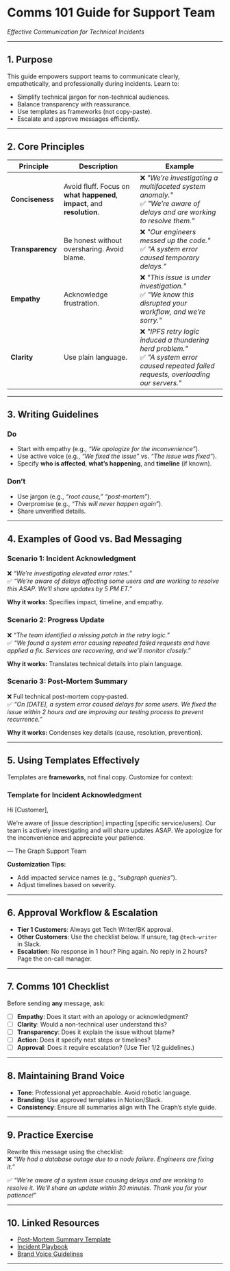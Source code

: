 # Comms 101 Guide for Support Team

_Effective Communication for Technical Incidents_

---

## 1. Purpose

This guide empowers support teams to communicate clearly, empathetically, and professionally during incidents. Learn to:

- Simplify technical jargon for non-technical audiences.
- Balance transparency with reassurance.
- Use templates as frameworks (not copy-paste).
- Escalate and approve messages efficiently.

---

## 2. Core Principles

| Principle        | Description                                                              | Example                                                                                                                                       |
| ---------------- | ------------------------------------------------------------------------ | --------------------------------------------------------------------------------------------------------------------------------------------- |
| **Conciseness**  | Avoid fluff. Focus on **what happened**, **impact**, and **resolution**. | ❌ _"We’re investigating a multifaceted system anomaly."_<br>✅ _"We’re aware of delays and are working to resolve them."_                    |
| **Transparency** | Be honest without oversharing. Avoid blame.                              | ❌ _"Our engineers messed up the code."_<br>✅ _"A system error caused temporary delays."_                                                    |
| **Empathy**      | Acknowledge frustration.                                                 | ❌ _"This issue is under investigation."_<br>✅ _"We know this disrupted your workflow, and we’re sorry."_                                    |
| **Clarity**      | Use plain language.                                                      | ❌ _"IPFS retry logic induced a thundering herd problem."_<br>✅ _"A system error caused repeated failed requests, overloading our servers."_ |

---

## 3. Writing Guidelines

### Do

- Start with empathy (e.g., _“We apologize for the inconvenience”_).
- Use active voice (e.g., _“We fixed the issue”_ vs. _“The issue was fixed”_).
- Specify **who is affected**, **what’s happening**, and **timeline** (if known).

### Don’t

- Use jargon (e.g., _“root cause,” “post-mortem”_).
- Overpromise (e.g., _“This will never happen again”_).
- Share unverified details.

---

## 4. Examples of Good vs. Bad Messaging

### Scenario 1: Incident Acknowledgment

❌ _“We’re investigating elevated error rates.”_  
✅ _“We’re aware of delays affecting some users and are working to resolve this ASAP. We’ll share updates by 5 PM ET.”_

**Why it works:** Specifies impact, timeline, and empathy.

### Scenario 2: Progress Update

❌ _“The team identified a missing patch in the retry logic.”_  
✅ _“We found a system error causing repeated failed requests and have applied a fix. Services are recovering, and we’ll monitor closely.”_

**Why it works:** Translates technical details into plain language.

### Scenario 3: Post-Mortem Summary

❌ Full technical post-mortem copy-pasted.  
✅ _“On [DATE], a system error caused delays for some users. We fixed the issue within 2 hours and are improving our testing process to prevent recurrence.”_

**Why it works:** Condenses key details (cause, resolution, prevention).

---

## 5. Using Templates Effectively

Templates are **frameworks**, not final copy. Customize for context:

### Template for Incident Acknowledgment

Hi [Customer],

We’re aware of [issue description] impacting [specific service/users]. Our team is actively investigating and will share updates ASAP. We apologize for the inconvenience and appreciate your patience.

— The Graph Support Team

**Customization Tips:**

- Add impacted service names (e.g., _“subgraph queries”_).
- Adjust timelines based on severity.

---

## 6. Approval Workflow & Escalation

- **Tier 1 Customers**: Always get Tech Writer/BK approval.
- **Other Customers**: Use the checklist below. If unsure, tag `@tech-writer` in Slack.
- **Escalation**: No response in 1 hour? Ping again. No reply in 2 hours? Page the on-call manager.

---

## 7. Comms 101 Checklist

Before sending **any** message, ask:

- [ ] **Empathy**: Does it start with an apology or acknowledgment?
- [ ] **Clarity**: Would a non-technical user understand this?
- [ ] **Transparency**: Does it explain the issue without blame?
- [ ] **Action**: Does it specify next steps or timelines?
- [ ] **Approval**: Does it require escalation? (Use Tier 1/2 guidelines.)

---

## 8. Maintaining Brand Voice

- **Tone**: Professional yet approachable. Avoid robotic language.
- **Branding**: Use approved templates in Notion/Slack.
- **Consistency**: Ensure all summaries align with The Graph’s style guide.

---

## 9. Practice Exercise

Rewrite this message using the checklist:  
❌ _“We had a database outage due to a node failure. Engineers are fixing it.”_

✅ _“We’re aware of a system issue causing delays and are working to resolve it. We’ll share an update within 30 minutes. Thank you for your patience!”_

---

## 10. Linked Resources

- [Post-Mortem Summary Template](#)
- [Incident Playbook](#)
- [Brand Voice Guidelines](#)

---
